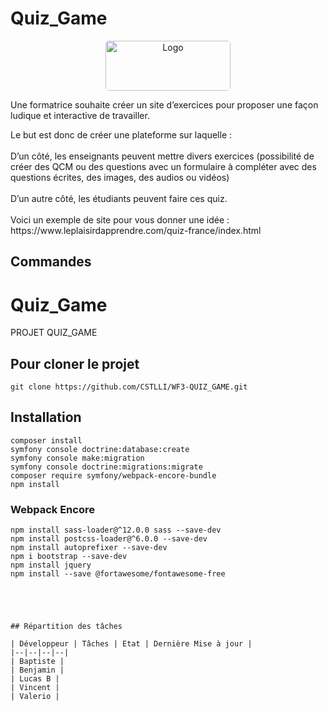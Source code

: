 # Quiz_Game

<div align="center">
  <a href="https://www.wf3.fr/" target="_blank">
    <img style="border-radius: 5px;" src="https://www.frenchtechbordeaux.com/wp-content/uploads/2021/02/WebForce3_logo-violet_JPEG.jpg" alt="Logo" width="200" height="80">
  </a>

  <p align ="left">
    Une formatrice souhaite créer un site d’exercices pour proposer une façon ludique et
    interactive de travailler.
  </p>
    
  <p align ="left">
    Le but est donc de créer une plateforme sur laquelle :
    <br><br>D’un côté, les enseignants peuvent mettre divers exercices (possibilité de
    créer des QCM ou des questions avec un formulaire à compléter avec des
    questions écrites, des images, des audios ou vidéos)
    <br><br>D’un autre côté, les étudiants peuvent faire ces quiz.
    <br><br>Voici un exemple de site pour vous donner une idée :
    https://www.leplaisirdapprendre.com/quiz-france/index.html
  </p>
</div>

## Commandes
# Quiz_Game

PROJET QUIZ_GAME

## Pour cloner le projet
```
git clone https://github.com/CSTLLI/WF3-QUIZ_GAME.git
```

## Installation
```
composer install
symfony console doctrine:database:create
symfony console make:migration
symfony console doctrine:migrations:migrate
composer require symfony/webpack-encore-bundle
npm install
```

### Webpack Encore
```
npm install sass-loader@^12.0.0 sass --save-dev
npm install postcss-loader@^6.0.0 --save-dev
npm install autoprefixer --save-dev
npm i bootstrap --save-dev
npm install jquery
npm install --save @fortawesome/fontawesome-free





## Répartition des tâches

| Développeur | Tâches | Etat | Dernière Mise à jour | 
|--|--|--|--|
| Baptiste | 
| Benjamin | 
| Lucas B |
| Vincent |
| Valerio |
